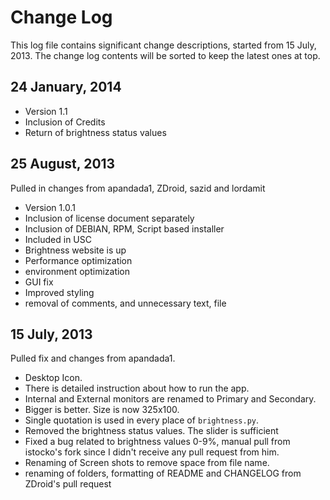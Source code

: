 # Change Log

This log file contains significant change descriptions, started from 15 July, 2013. The change log contents will be sorted to keep the latest ones at top.

## 24 January, 2014
- Version 1.1
- Inclusion of Credits
- Return of brightness status values
## 25 August, 2013

Pulled in changes from apandada1, ZDroid, sazid and lordamit

- Version 1.0.1
- Inclusion of license document separately
- Inclusion of DEBIAN, RPM, Script based installer
- Included in USC 
- Brightness website is up
- Performance optimization
- environment optimization
- GUI fix
- Improved styling
- removal of comments, and unnecessary text, file

## 15 July, 2013

Pulled fix and changes from apandada1.
- Desktop Icon.
- There is detailed instruction about how to run the app.
- Internal and External monitors are renamed to Primary and Secondary.
- Bigger is better. Size is now 325x100.
- Single quotation is used in every place of `brightness.py`.
- Removed the brightness status values. The slider is sufficient
- Fixed a bug related to brightness values 0-9%, manual pull from istocko's fork since I didn't receive any pull request from him.
- Renaming of Screen shots to remove space from file name.
- renaming of folders, formatting of README and CHANGELOG from ZDroid's pull request